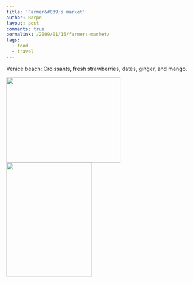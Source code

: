 ```yaml
---
title: 'Farmer&#039;s market'
author: Harpo
layout: post
comments: true
permalink: /2009/01/16/farmers-market/
tags:
  - food
  - travel
---
```

Venice beach: Croissants, fresh strawberries, dates, ginger, and mango.

[<img src="http://www.harpojaeger.com/assets/media/wp-content/uploads/2009/01/l-640-480-1a1015d5-c403-4467-a0c9-a7d415794784.jpeg" alt="" width="300" height="225" class="alignnone size-full wp-image-364" />][1][<img src="http://www.harpojaeger.com/assets/media/wp-content/uploads/2009/01/p-640-480-c49124dc-debd-46e2-a3ca-aa1dc6dc0ca0.jpeg" alt="" width="225" height="300" class="alignnone size-full wp-image-364" />][2]

 [1]: http://www.harpojaeger.com/assets/media/wp-content/uploads/2009/01/l-640-480-1a1015d5-c403-4467-a0c9-a7d415794784.jpeg
 [2]: http://www.harpojaeger.com/assets/media/wp-content/uploads/2009/01/p-640-480-c49124dc-debd-46e2-a3ca-aa1dc6dc0ca0.jpeg